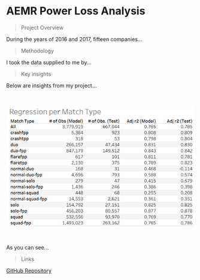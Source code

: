 # AEMR Power Loss Analysis

> Project Overview

During the years of 2016 and 2017, fifteen companies...

> Methodology

I took the data supplied to me by...

> Key insights

Below are insights from my project...

<br>  

![pubg_analysis_reg](graph1pubg.png)

<br>

As you can see...

> Links

[GitHub Repository](https://github.com/jenningsconnor/AEMR_power_companies) <br>
